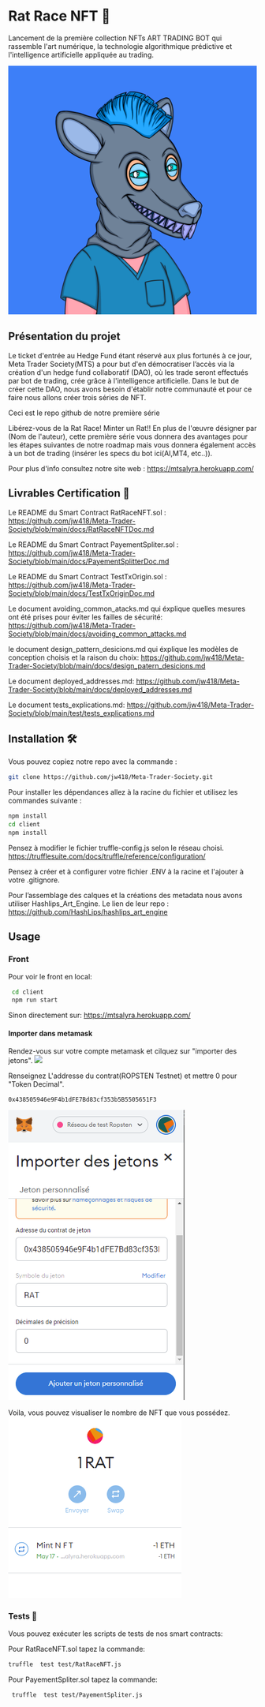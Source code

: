 # Rat Race NFT :rat:

Lancement de la première collection NFTs ART TRADING BOT qui rassemble l'art numérique, la technologie algorithmique prédictive et l'intelligence artificielle appliquée au trading.

![](https://github.com/jw418/Meta-Trader-Society/blob/main/logo.png)

## Présentation du projet

Le ticket d'entrée au Hedge Fund étant réservé aux plus fortunés à ce jour, Meta Trader Society(MTS) a pour but d'en démocratiser l’accès via la création d'un hedge fund collaboratif (DAO), où les trade seront effectués par bot de trading, crée grâce à l'intelligence artificielle.
Dans le but de créer cette DAO, nous avons besoin d'établir notre communauté et pour ce faire nous allons créer trois séries de NFT.

Ceci est le repo github de notre première série 

Libérez-vous de la Rat Race! Minter un Rat!! En plus de l'œuvre désigner par (Nom de l'auteur), cette première série vous donnera des avantages pour les étapes suivantes de notre roadmap mais vous donnera également accès à un bot de trading (insérer les specs du bot ici(AI,MT4, etc..)).

Pour plus d'info consultez notre site web : https://mtsalyra.herokuapp.com/

## Livrables Certification :file_folder:

Le README du Smart Contract RatRaceNFT.sol :
https://github.com/jw418/Meta-Trader-Society/blob/main/docs/RatRaceNFTDoc.md

Le README du Smart Contract PayementSpliter.sol :
https://github.com/jw418/Meta-Trader-Society/blob/main/docs/PayementSplitterDoc.md

Le README du Smart Contract TestTxOrigin.sol :
https://github.com/jw418/Meta-Trader-Society/blob/main/docs/TestTxOriginDoc.md

Le document avoiding_common_atacks.md qui éxplique quelles mesures ont été prises pour éviter les failles de sécurité:
https://github.com/jw418/Meta-Trader-Society/blob/main/docs/avoiding_common_attacks.md

le document design_pattern_desicions.md qui éxplique les modèles de conception choisis et la raison du choix:
https://github.com/jw418/Meta-Trader-Society/blob/main/docs/design_patern_desicions.md

Le document deployed_addresses.md:
https://github.com/jw418/Meta-Trader-Society/blob/main/docs/deployed_addresses.md

Le document tests_explications.md:
https://github.com/jw418/Meta-Trader-Society/blob/main/test/tests_explications.md
## Installation 🛠️

Vous pouvez copiez notre repo avec la commande : 
```sh
git clone https://github.com/jw418/Meta-Trader-Society.git
```

Pour installer les dépendances allez à la racine du fichier et utilisez les commandes suivante :
```sh
npm install
cd client
npm install
```

Pensez à modifier le fichier truffle-config.js selon le réseau choisi.
https://trufflesuite.com/docs/truffle/reference/configuration/

Pensez à créer et à configurer votre fichier .ENV à la racine et l'ajouter à votre .gitignore.

Pour l’assemblage des calques et la créations des metadata nous avons 
utiliser Hashlips_Art_Engine.
Le lien de leur repo : https://github.com/HashLips/hashlips_art_engine

## Usage

### Front
Pour voir le front en local:
```sh
 cd client
 npm run start
```
Sinon directement sur: https://mtsalyra.herokuapp.com/

#### Importer dans metamask

Rendez-vous sur votre compte metamask et cilquez sur "importer des jetons".
![](https://github.com/jw418/Meta-Trader-Society/blob/main/CaptureMetamask.PNG.png)

Renseignez L'addresse du contrat(ROPSTEN Testnet) et mettre 0 pour "Token Decimal".
```sh
0x438505946e9F4b1dFE7Bd83cf353b5B5505651F3
```
![](https://github.com/jw418/Meta-Trader-Society/blob/main/addToken.PNG)

Voila, vous pouvez visualiser le nombre de NFT que vous possédez.
 ![](https://github.com/jw418/Meta-Trader-Society/blob/main/ratToken.PNG)


### Tests :test_tube:

Vous pouvez exécuter les scripts de tests de nos smart contracts:

Pour RatRaceNFT.sol tapez la commande:
```sh
truffle  test test/RatRaceNFT.js
```
Pour PayementSpliter.sol tapez la commande:
```sh
 truffle  test test/PayementSpliter.js
```